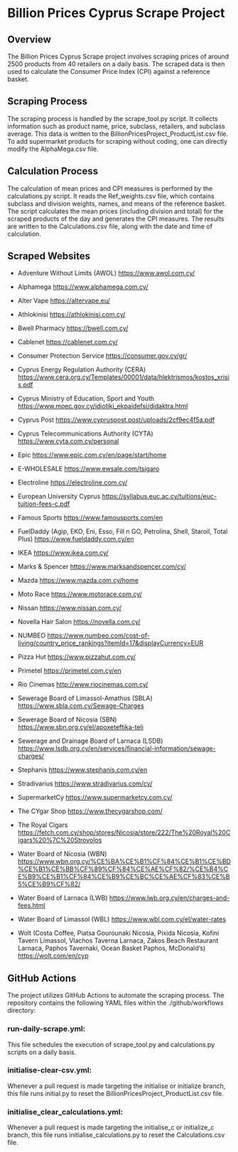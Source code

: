 
# Billion Prices Cyprus Scrape Project

## Overview

The Billion Prices Cyprus Scrape project involves scraping prices of around 2500 products from 40 retailers on a daily basis. The scraped data is then used to calculate the Consumer Price Index (CPI) against a reference basket.

## Scraping Process

The scraping process is handled by the scrape_tool.py script. It collects information such as product name, price, subclass, retailers, and subclass average. This data is written to the BillionPricesProject_ProductList.csv file. To add supermarket products for scraping without coding, one can directly modify the AlphaMega.csv file.

## Calculation Process

The calculation of mean prices and CPI measures is performed by the calculations.py script. It reads the Ref_weights.csv file, which contains subclass and division weights, names, and means of the reference basket. The script calculates the mean prices (including division and total) for the scraped products of the day and generates the CPI measures. The results are written to the Calculations.csv file, along with the date and time of calculation.

## Scraped Websites

- Adventure Without Limits (AWOL)	https://www.awol.com.cy/ 

- Alphamega	https://www.alphamega.com.cy/ 

- Alter Vape	https://altervape.eu/ 

- Athlokinisi	https://athlokinisi.com.cy/ 

- Bwell Pharmacy	https://bwell.com.cy/ 

- Cablenet	https://cablenet.com.cy/ 

- Consumer Protection Service	https://consumer.gov.cy/gr/ 

- Cyprus Energy Regulation Authority (CERA)	https://www.cera.org.cy/Templates/00001/data/hlektrismos/kostos_xrisis.pdf 

- Cyprus Ministry of Education, Sport and Youth	https://www.moec.gov.cy/idiotiki_ekpaidefsi/didaktra.html 

- Cyprus Post	https://www.cypruspost.post/uploads/2cf9ec4f5a.pdf 

- Cyprus Telecommunications Authority (CYTA)	https://www.cyta.com.cy/personal 

- Epic	https://www.epic.com.cy/en/page/start/home 

- E-WHOLESALE	https://www.ewsale.com/tsigaro 

- Electroline	https://electroline.com.cy/ 

- European University Cyprus	https://syllabus.euc.ac.cy/tuitions/euc-tuition-fees-c.pdf 

- Famous Sports	https://www.famousports.com/en 

- FuelDaddy (Agip, EKO, Eni, Esso, Fill n GO, Petrolina, Shell, Staroil, Total Plus)	https://www.fueldaddy.com.cy/en 

- IKEA	https://www.ikea.com.cy/

- Marks & Spencer	https://www.marksandspencer.com/cy/ 

- Mazda	https://www.mazda.com.cy/home 

- Moto Race	https://www.motorace.com.cy/ 

- Nissan	https://www.nissan.com.cy/ 

- Novella Hair Salon	https://novella.com.cy/ 

- NUMBEO	https://www.numbeo.com/cost-of-living/country_price_rankings?itemId=17&displayCurrency=EUR 

- Pizza Hut	https://www.pizzahut.com.cy/ 

- Primetel	https://primetel.com.cy/en 

- Rio Cinemas	http://www.riocinemas.com.cy/ 

- Sewerage Board of Limassol-Amathus (SBLA)	https://www.sbla.com.cy/Sewage-Charges 

- Sewerage Board of Nicosia (SBN)	https://www.sbn.org.cy/el/apoxeteftika-teli 

- Sewerage and Drainage Board of Larnaca (LSDB)	https://www.lsdb.org.cy/en/services/financial-information/sewage-charges/ 

- Stephanis	https://www.stephanis.com.cy/en 

- Stradivarius	https://www.stradivarius.com/cy/ 

- SupermarketCy	https://www.supermarketcy.com.cy/ 

- The CYgar Shop	https://www.thecygarshop.com/ 

- The Royal Cigars 	https://fetch.com.cy/shop/stores/Nicosia/store/222/The%20Royal%20Cigars%20%7C%20Strovolos 

- Water Board of Nicosia (WBN)	https://www.wbn.org.cy/%CE%BA%CE%B1%CF%84%CE%B1%CE%BD%CE%B1%CE%BB%CF%89%CF%84%CE%AE%CF%82/%CE%B4%CE%B9%CE%B1%CF%84%CE%B9%CE%BC%CE%AE%CF%83%CE%B5%CE%B9%CF%82/ 

- Water Board of Larnaca (LWB)	https://www.lwb.org.cy/en/charges-and-fees.html 

- Water Board of Limassol (WBL)	https://www.wbl.com.cy/el/water-rates 

- Wolt (Costa Coffee, Piatsa Gourounaki Nicosia, Pixida Nicosia, Kofini Tavern Limassol, Vlachos Taverna Larnaca, Zakos Beach Restaurant Larnaca, Paphos Tavernaki, Ocean Basket Paphos, McDonald’s)	https://wolt.com/en/cyp 

 

## GitHub Actions

The project utilizes GitHub Actions to automate the scraping process. The repository contains the following YAML files within the ./github/workflows directory:

### run-daily-scrape.yml: 
This file schedules the execution of scrape_tool.py and calculations.py scripts on a daily basis.
### initialise-clear-csv.yml: 
Whenever a pull request is made targeting the initialise or initialize branch, this file runs initial.py to reset the BillionPricesProject_ProductList.csv file.
### initialise_clear_calculations.yml: 
Whenever a pull request is made targeting the initialise_c or initialize_c branch, this file runs initialise_calculations.py to reset the Calculations.csv file.

